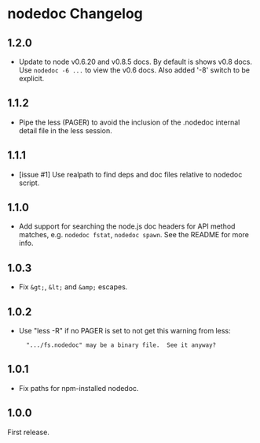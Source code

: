 # nodedoc Changelog

## 1.2.0

- Update to node v0.6.20 and v0.8.5 docs. By default is shows v0.8 docs.
  Use `nodedoc -6 ...` to view the v0.6 docs. Also added '-8' switch to
  be explicit.


## 1.1.2

- Pipe the less (PAGER) to avoid the inclusion of the .nodedoc internal detail
  file in the less session.


## 1.1.1

- [issue #1] Use realpath to find deps and doc files relative to nodedoc
  script.


## 1.1.0

- Add support for searching the node.js doc headers for API method matches,
  e.g. `nodedoc fstat`, `nodedoc spawn`. See the README for more info.


## 1.0.3

- Fix `&gt;`, `&lt;` and `&amp;` escapes.


## 1.0.2

- Use "less -R" if no PAGER is set to not get this warning from less:

        ".../fs.nodedoc" may be a binary file.  See it anyway?


## 1.0.1

- Fix paths for npm-installed nodedoc.


## 1.0.0

First release.

